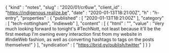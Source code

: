 {
  "kind" : "notes",
  "slug" : "2020/01/cr6uw",
  "client_id" : "https://indigenous.realize.be",
  "date" : "2020-01-13T18:21:00Z",
  "h" : "h-entry",
  "properties" : {
    "published" : [ "2020-01-13T18:21:00Z" ],
    "category" : [ "tech-nottingham", "indieweb" ],
    "content" : [ {
      "html" : "",
      "value" : "Very much looking forward to tonight's #TechNott, not least because it'll be the first meetup I'm owning every interaction first from my website in #IndieWeb fashion, as well as converting hashtags to tags on the posts themselves!"
    } ],
    "syndication" : [ "https://brid.gy/publish/twitter" ]
  }
}
